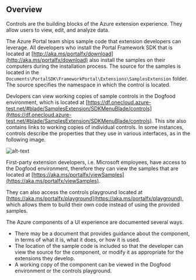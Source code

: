 
<a name="overview"></a>
## Overview

Controls are the building blocks of the Azure extension experience. They allow users to view, edit, and analyze data.

The Azure Portal team ships sample code that extension developers can leverage. All developers who install the Portal Framework SDK that is located at [http://aka.ms/portalfx/download](http://aka.ms/portalfx/download) also install the samples on their computers during the installation process. The source for the samples is located in the `Documents\PortalSDK\FrameworkPortal\Extensions\SamplesExtension` folder. The source specifies the namespace in which the control is located. 

Devlopers can view working copies of  sample controls in the Dogfood environment, which is located at [https://df.onecloud.azure-test.net/#blade/SamplesExtension/SDKMenuBlade/controls](https://df.onecloud.azure-test.net/#blade/SamplesExtension/SDKMenuBlade/controls). This site also contains links to working copies of individual controls. In some instances, controls describe the properties that they use in various interfaces, as in the following image.

![alt-text](controlProperties.png "Property for Filterable Grid Extensions Options Interface")

First-party extension developers, i.e. Microsoft employees, have access to the Dogfood environment, therefore they can view the samples that are located at [https://aka.ms/portalfx/viewSamples](https://aka.ms/portalfx/viewSamples).

They can also access the controls playground located at [https://aka.ms/portalfx/playground](https://aka.ms/portalfx/playground), which allows them to build their own code instead of using the provided samples.

The Azure components of a UI experience are documented several ways. 
* There may be a document that provides guidance about the component, in terms of what it is, what it does, or how it is used. 
* The location of the sample code is included so that the developer can view the source for the component, or modify it as appropriate for the extensions they develop.  
* A working copy of the component can be viewed in the Dogfood environment or the controls playground.